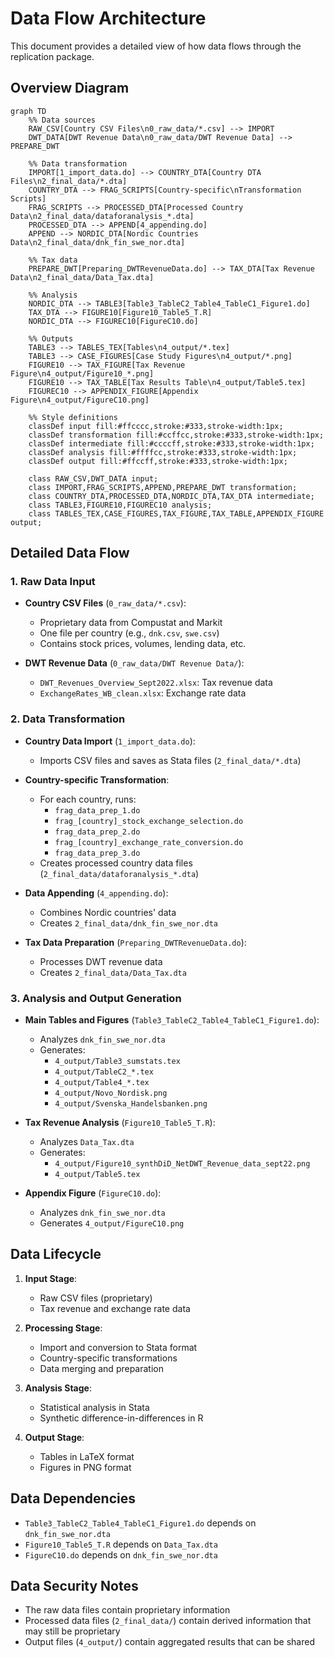 # Data Flow Architecture

This document provides a detailed view of how data flows through the replication package.

## Overview Diagram

```mermaid
graph TD
    %% Data sources
    RAW_CSV[Country CSV Files\n0_raw_data/*.csv] --> IMPORT
    DWT_DATA[DWT Revenue Data\n0_raw_data/DWT Revenue Data] --> PREPARE_DWT
    
    %% Data transformation
    IMPORT[1_import_data.do] --> COUNTRY_DTA[Country DTA Files\n2_final_data/*.dta]
    COUNTRY_DTA --> FRAG_SCRIPTS[Country-specific\nTransformation Scripts]
    FRAG_SCRIPTS --> PROCESSED_DTA[Processed Country Data\n2_final_data/dataforanalysis_*.dta]
    PROCESSED_DTA --> APPEND[4_appending.do]
    APPEND --> NORDIC_DTA[Nordic Countries Data\n2_final_data/dnk_fin_swe_nor.dta]
    
    %% Tax data
    PREPARE_DWT[Preparing_DWTRevenueData.do] --> TAX_DTA[Tax Revenue Data\n2_final_data/Data_Tax.dta]
    
    %% Analysis
    NORDIC_DTA --> TABLE3[Table3_TableC2_Table4_TableC1_Figure1.do]
    TAX_DTA --> FIGURE10[Figure10_Table5_T.R]
    NORDIC_DTA --> FIGUREC10[FigureC10.do]
    
    %% Outputs
    TABLE3 --> TABLES_TEX[Tables\n4_output/*.tex]
    TABLE3 --> CASE_FIGURES[Case Study Figures\n4_output/*.png]
    FIGURE10 --> TAX_FIGURE[Tax Revenue Figure\n4_output/Figure10_*.png]
    FIGURE10 --> TAX_TABLE[Tax Results Table\n4_output/Table5.tex]
    FIGUREC10 --> APPENDIX_FIGURE[Appendix Figure\n4_output/FigureC10.png]
    
    %% Style definitions
    classDef input fill:#ffcccc,stroke:#333,stroke-width:1px;
    classDef transformation fill:#ccffcc,stroke:#333,stroke-width:1px;
    classDef intermediate fill:#ccccff,stroke:#333,stroke-width:1px;
    classDef analysis fill:#ffffcc,stroke:#333,stroke-width:1px;
    classDef output fill:#ffccff,stroke:#333,stroke-width:1px;
    
    class RAW_CSV,DWT_DATA input;
    class IMPORT,FRAG_SCRIPTS,APPEND,PREPARE_DWT transformation;
    class COUNTRY_DTA,PROCESSED_DTA,NORDIC_DTA,TAX_DTA intermediate;
    class TABLE3,FIGURE10,FIGUREC10 analysis;
    class TABLES_TEX,CASE_FIGURES,TAX_FIGURE,TAX_TABLE,APPENDIX_FIGURE output;
```

## Detailed Data Flow

### 1. Raw Data Input

- **Country CSV Files** (`0_raw_data/*.csv`):
  - Proprietary data from Compustat and Markit
  - One file per country (e.g., `dnk.csv`, `swe.csv`)
  - Contains stock prices, volumes, lending data, etc.

- **DWT Revenue Data** (`0_raw_data/DWT Revenue Data/`):
  - `DWT_Revenues_Overview_Sept2022.xlsx`: Tax revenue data
  - `ExchangeRates_WB_clean.xlsx`: Exchange rate data

### 2. Data Transformation

- **Country Data Import** (`1_import_data.do`):
  - Imports CSV files and saves as Stata files (`2_final_data/*.dta`)

- **Country-specific Transformation**:
  - For each country, runs:
    - `frag_data_prep_1.do`
    - `frag_[country]_stock_exchange_selection.do`
    - `frag_data_prep_2.do`
    - `frag_[country]_exchange_rate_conversion.do`
    - `frag_data_prep_3.do`
  - Creates processed country data files (`2_final_data/dataforanalysis_*.dta`)

- **Data Appending** (`4_appending.do`):
  - Combines Nordic countries' data
  - Creates `2_final_data/dnk_fin_swe_nor.dta`

- **Tax Data Preparation** (`Preparing_DWTRevenueData.do`):
  - Processes DWT revenue data
  - Creates `2_final_data/Data_Tax.dta`

### 3. Analysis and Output Generation

- **Main Tables and Figures** (`Table3_TableC2_Table4_TableC1_Figure1.do`):
  - Analyzes `dnk_fin_swe_nor.dta`
  - Generates:
    - `4_output/Table3_sumstats.tex`
    - `4_output/TableC2_*.tex`
    - `4_output/Table4_*.tex`
    - `4_output/Novo_Nordisk.png`
    - `4_output/Svenska_Handelsbanken.png`

- **Tax Revenue Analysis** (`Figure10_Table5_T.R`):
  - Analyzes `Data_Tax.dta`
  - Generates:
    - `4_output/Figure10_synthDiD_NetDWT_Revenue_data_sept22.png`
    - `4_output/Table5.tex`

- **Appendix Figure** (`FigureC10.do`):
  - Analyzes `dnk_fin_swe_nor.dta`
  - Generates `4_output/FigureC10.png`

## Data Lifecycle

1. **Input Stage**:
   - Raw CSV files (proprietary)
   - Tax revenue and exchange rate data

2. **Processing Stage**:
   - Import and conversion to Stata format
   - Country-specific transformations
   - Data merging and preparation

3. **Analysis Stage**:
   - Statistical analysis in Stata
   - Synthetic difference-in-differences in R

4. **Output Stage**:
   - Tables in LaTeX format
   - Figures in PNG format

## Data Dependencies

- `Table3_TableC2_Table4_TableC1_Figure1.do` depends on `dnk_fin_swe_nor.dta`
- `Figure10_Table5_T.R` depends on `Data_Tax.dta`
- `FigureC10.do` depends on `dnk_fin_swe_nor.dta`

## Data Security Notes

- The raw data files contain proprietary information
- Processed data files (`2_final_data/`) contain derived information that may still be proprietary
- Output files (`4_output/`) contain aggregated results that can be shared